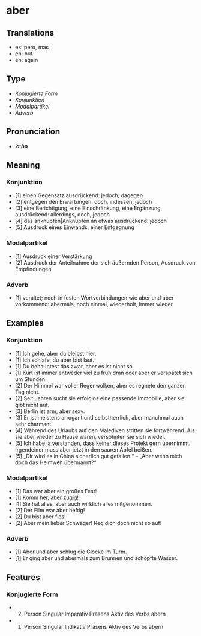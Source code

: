 # aber
## Translations
- es: pero, mas
- en: but
- en: again
## Type
- _Konjugierte Form_
- _Konjunktion_
- _Modalpartikel_
- _Adverb_
## Pronunciation
- **_ˈaːbɐ_**
## Meaning
### Konjunktion
- [1] einen Gegensatz ausdrückend: jedoch, dagegen
- [2] entgegen den Erwartungen: doch, indessen, jedoch
- [3] eine Berichtigung, eine Einschränkung, eine Ergänzung ausdrückend: allerdings, doch, jedoch
- [4] das anknüpfen|Anknüpfen an etwas ausdrückend: jedoch
- [5] Ausdruck eines Einwands, einer Entgegnung
### Modalpartikel
- [1] Ausdruck einer Verstärkung
- [2] Ausdruck der Anteilnahme der sich äußernden Person, Ausdruck von Empfindungen
### Adverb
- [1] veraltet; noch in festen Wortverbindungen wie aber und aber vorkommend: abermals, noch einmal, wiederholt, immer wieder
## Examples
### Konjunktion
- [1] Ich gehe, aber du bleibst hier.
- [1] Ich schlafe, du aber bist laut.
- [1] Du behauptest das zwar, aber es ist nicht so.
- [1] Kurt ist immer entweder viel zu früh dran oder aber er verspätet sich um Stunden.
- [2] Der Himmel war voller Regenwolken, aber es regnete den ganzen Tag nicht.
- [2] Seit Jahren sucht sie erfolglos eine passende Immobilie, aber sie gibt nicht auf.
- [3] Berlin ist arm, aber sexy.
- [3] Er ist meistens arrogant und selbstherrlich, aber manchmal auch sehr charmant.
- [4] Während des Urlaubs auf den Malediven stritten sie fortwährend. Als sie aber wieder zu Hause waren, versöhnten sie sich wieder.
- [5] Ich habe ja verstanden, dass keiner dieses Projekt gern übernimmt. Irgendeiner muss aber jetzt in den sauren Apfel beißen.
- [5] „Dir wird es in China sicherlich gut gefallen.“ – „Aber wenn mich doch das Heimweh übermannt?“
### Modalpartikel
- [1] Das war aber ein großes Fest!
- [1] Komm her, aber zügig!
- [1] Sie hat alles, aber auch wirklich alles mitgenommen.
- [2] Der Film war aber heftig!
- [2] Du bist aber fies!
- [2] Aber mein lieber Schwager! Reg dich doch nicht so auf!
### Adverb
- [1] Aber und aber schlug die Glocke im Turm.
- [1] Er ging aber und abermals zum Brunnen und schöpfte Wasser.
## Features
### Konjugierte Form
- 2. Person Singular Imperativ Präsens Aktiv des Verbs abern
- 1. Person Singular Indikativ Präsens Aktiv des Verbs abern
